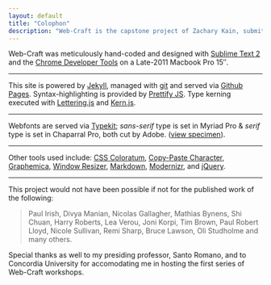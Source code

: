 ```yaml
---
layout: default
title: "Colophon"
description: "Web-Craft is the capstone project of Zachary Kain, submitted for DART 450 'Web Interventions'."
---
```


Web-Craft was meticulously hand-coded and designed with [Sublime Text 2](sublimetext.com) and the [Chrome Developer Tools](https://developers.google.com/chrome-developer-tools/) on a Late-2011 Macbook Pro 15″.

- - -

This site is powered by [Jekyll](https://github.com/mojombo/jekyll), managed with [git](http://git-scm.com/) and served via [Github Pages](http://help.github.com/pages/). Syntax-highlighting is provided by [Prettify JS](http://code.google.com/p/google-code-prettify/). Type kerning executed with [Lettering.js](http://letteringjs.com/) and [Kern.js](www.kernjs.com).

- - -

Webfonts are served via [Typekit](http://typekit.com); _sans-serif_ type is set in Myriad Pro & _serif_ type is set in Chaparral Pro, both cut by Adobe. ([view specimen](https://typekit.com/colophons/fhz3axp)).

- - -

Other tools used include: [CSS Coloratum](http://css.coloratum.com/), [Copy-Paste Character](http://copypastecharacter.com), [Graphemica](http://graphemica.com), [Window Resizer](https://chrome.google.com/webstore/detail/kkelicaakdanhinjdeammmilcgefonfh), [Markdown](daringfireball.net/projects/markdown/), [Modernizr](http://modernizr.com), and [jQuery](http://jquery.com).

- - -

This project would not have been possible if not for the published work of the following:

> Paul Irish, Divya Manian, Nicolas Gallagher, Mathias Bynens, Shi Chuan, Harry Roberts, Lea Verou, Joni Korpi, Tim Brown, Paul Robert Lloyd, Nicole Sullivan, Remi Sharp, Bruce Lawson, Oli Studholme and many others. 

Special thanks as well to my presiding professor, Santo Romano, and to Concordia University for accomodating me in hosting the first series of Web-Craft workshops.

